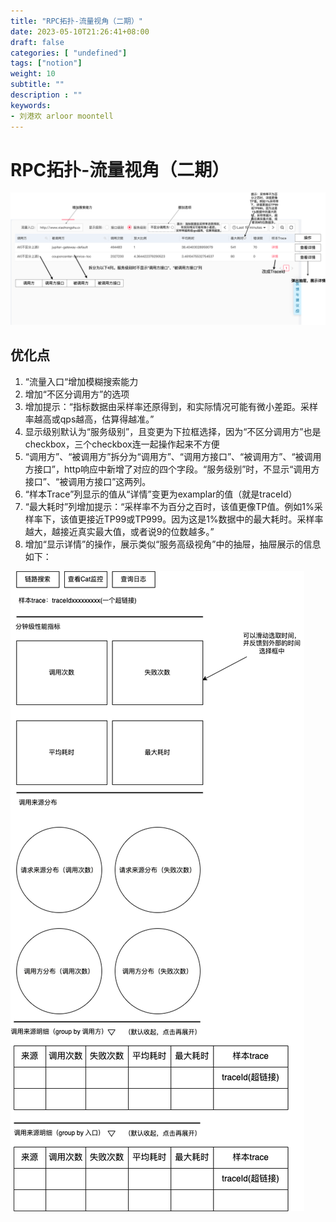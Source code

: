 ```yaml
---
title: "RPC拓扑-流量视角（二期）"
date: 2023-05-10T21:26:41+08:00
draft: false
categories: [ "undefined"]
tags: ["notion"]
weight: 10
subtitle: ""
description : ""
keywords:
- 刘港欢 arloor moontell
---
```


# RPC拓扑-流量视角（二期）

![99f9bd7148129f4d7d399620207e8727.png](/img/99f9bd7148129f4d7d399620207e8727.png)

## 优化点

1. “流量入口“增加模糊搜索能力
2. 增加“不区分调用方”的选项
3. 增加提示：“指标数据由采样率还原得到，和实际情况可能有微小差距。采样率越高或qps越高，估算得越准。”
4. 显示级别默认为“服务级别”，且变更为下拉框选择，因为“不区分调用方”也是checkbox，三个checkbox连一起操作起来不方便
5. “调用方”、“被调用方”拆分为“调用方”、“调用方接口”、“被调用方”、“被调用方接口”，http响应中新增了对应的四个字段。“服务级别”时，不显示“调用方接口”、“被调用方接口”这两列。
6. “样本Trace”列显示的值从“详情”变更为examplar的值（就是traceId）
7. “最大耗时”列增加提示：“采样率不为百分之百时，该值更像TP值。例如1%采样率下，该值更接近TP99或TP999。因为这是1%数据中的最大耗时。采样率越大，越接近真实最大值，或者说9的位数越多。”
8. 增加“显示详情”的操作，展示类似“服务高级视角”中的抽屉，抽屉展示的信息如下：

![a24af5bf56daa1c1182916d489d296a2.png](/img/a24af5bf56daa1c1182916d489d296a2.png)

